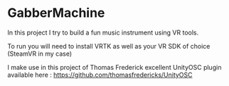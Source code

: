 # GabberMachine

In this project I try to build a fun music instrument using VR tools.

To run you will need to install VRTK as well as your VR SDK of choice (SteamVR in my case)

I make use in this project of Thomas Frederick excellent UnityOSC plugin available here :
https://github.com/thomasfredericks/UnityOSC
